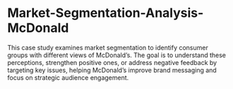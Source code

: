 # Market-Segmentation-Analysis-McDonald
 This case study examines market segmentation to identify consumer groups with different views of McDonald’s. The goal is to understand these perceptions, strengthen positive ones, or address negative feedback by targeting key issues, helping McDonald’s improve brand messaging and focus on strategic audience engagement.
